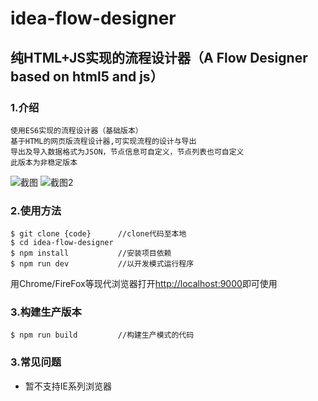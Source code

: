 # idea-flow-designer

## 纯HTML+JS实现的流程设计器（A Flow Designer based on html5 and js）

### 1.介绍

    使用ES6实现的流程设计器（基础版本）
    基于HTML的网页版流程设计器,可实现流程的设计与导出
    导出及导入数据格式为JSON，节点信息可自定义，节点列表也可自定义
    此版本为非稳定版本

   ![截图](/img/07E13076-C04A-4BB8-8B2C-CAF54B765993.png)
   ![截图2](/img/353F294F-8E1D-4157-B5AA-5EBD96CD0C78.png)
   
   
### 2.使用方法

```
$ git clone {code}      //clone代码至本地
$ cd idea-flow-designer
$ npm install           //安装项目依赖  
$ npm run dev           //以开发模式运行程序

```
用Chrome/FireFox等现代浏览器打开[http://localhost:9000](http://localhost:9000)即可使用
### 3.构建生产版本
```
$ npm run build         //构建生产模式的代码
```

### 3.常见问题

- 暂不支持IE系列浏览器

